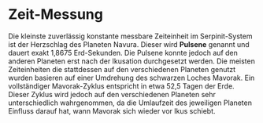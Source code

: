 # Zeit-Messung

Die kleinste zuverlässig konstante messbare Zeiteinheit im Serpinit-System ist der Herzschlag des Planeten Navura. 
Dieser wird **Pulsene** genannt und dauert exakt 1,8675 Erd-Sekunden. 
Die Pulsene konnte jedoch auf den anderen Planeten erst nach der Ikusation durchgesetzt werden.
Die meisten Zeiteinheiten die stattdessen auf den verschiedenen Planeten genutzt wurden basieren auf einer Umdrehung des schwarzen Loches Mavorak.
Ein vollständiger Mavorak-Zyklus entspricht in etwa 52,5 Tagen der Erde.
Dieser Zyklus wird jedoch auf den verschiedenen Planeten sehr unterschiedlich wahrgenommen, da die Umlaufzeit des jeweiligen Planeten Einfluss darauf hat, wann Mavorak sich wieder vor Ikus schiebt.

<!-- Später wurden 1024 Mavorakt-Zyklen zu einer Serpe zusammengefasst (~15 Jahre). Diese Art der modernen Zeitaufzeichnung wird seither weitergeführt. -->
<!-- Je nach Zahlenbasis und Rechnungsart der Völker wurden verschiedene Varianten des Mavorak Zyklus genutzt, wie z.B. Die Duzete der Sylvanars (12 Zyklen = ca. 1,7 Jahre) oder die Fossura der Dampfzwerge (103 Zyklen = ca. 14,8 Jahre). -->
<!-- Der Mavorak-Zyklus wurde ursprünglich von Conius-Lateralen auf 8 471 000 Pulsenen geschätzt, diese Angabe wurde in der Resrubor Akademie jedoch später auf 8 470 984,295581 korrigiert. -->